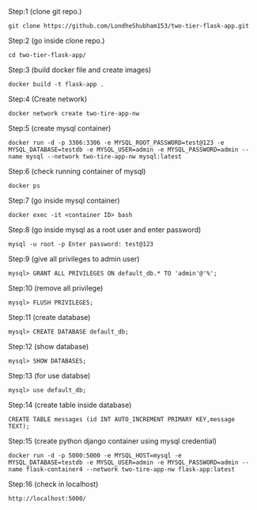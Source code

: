 Step:1 (clone git repo.)


`git clone https://github.com/LondheShubham153/two-tier-flask-app.git`

Step:2 (go inside clone repo.)


`cd two-tier-flask-app/`

Step:3 (build docker file and create images)


`docker build -t flask-app .`

Step:4 (Create network)


`docker network create two-tire-app-nw`

Step:5 (create mysql container)


`docker run -d -p 3306:3306 -e MYSQL_ROOT_PASSWORD=test@123 -e MYSQL_DATABASE=testdb -e MYSQL_USER=admin -e MYSQL_PASSWORD=admin --name mysql --network two-tire-app-nw mysql:latest`

Step:6 (check running container of mysql)


`docker ps`

Step:7 (go inside mysql container)


`docker exec -it <container ID> bash`

Step:8 (go inside mysql as a root user and enter password)


`mysql -u root -p
Enter password: test@123`

Step:9 (give all privileges to admin user)


`mysql> GRANT ALL PRIVILEGES ON default_db.* TO 'admin'@'%';`

Step:10 (remove all privilege)


`mysql> FLUSH PRIVILEGES;`

Step:11 (create database)


`mysql> CREATE DATABASE default_db;`

Step:12 (show database)


`mysql> SHOW DATABASES;`

Step:13 (for use databse)


`mysql> use default_db;`

Step:14 (create table inside database)


`CREATE TABLE messages (id INT AUTO_INCREMENT PRIMARY KEY,message TEXT);`

Step:15 (create python django container using mysql credential)


`docker run -d -p 5000:5000 -e MYSQL_HOST=mysql -e MYSQL_DATABASE=testdb -e MYSQL_USER=admin -e MYSQL_PASSWORD=admin --name flask-container4 --network two-tire-app-nw flask-app:latest`

Step:16 (check in localhost)


`http://localhost:5000/`
